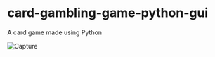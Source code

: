 # card-gambling-game-python-gui
A card game made using Python

![Capture](https://user-images.githubusercontent.com/23508982/127336259-69278cbf-52e2-4344-bb0c-e2a5dd43b8c2.PNG)
